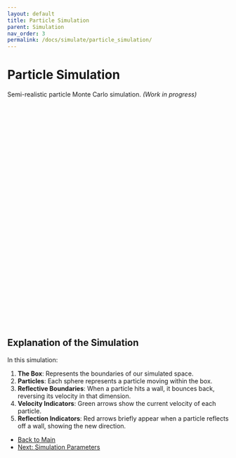 ```yaml
---
layout: default
title: Particle Simulation
parent: Simulation
nav_order: 3
permalink: /docs/simulate/particle_simulation/
---
```


# Particle Simulation

Semi-realistic particle Monte Carlo simulation. _(Work in progress)_

<div id="simulation-container" style="width: 500px; height: 500px; margin: 0 auto;"></div>

<script src="https://cdnjs.cloudflare.com/ajax/libs/three.js/r128/three.min.js"></script>
<script src="{{ site.baseurl }}/assets/js/particle_simulation.js"></script>

## Explanation of the Simulation

In this simulation:

1. **The Box**: Represents the boundaries of our simulated space.
2. **Particles**: Each sphere represents a particle moving within the box.
3. **Reflective Boundaries**: When a particle hits a wall, it bounces back, reversing its velocity in that dimension.
4. **Velocity Indicators**: Green arrows show the current velocity of each particle.
5. **Reflection Indicators**: Red arrows briefly appear when a particle reflects off a wall, showing the new direction.

<nav>
  <ul>
    <li><a href="{{ site.baseurl }}/">Back to Main</a></li>
    <li><a href="{{ site.baseurl }}/docs/simulate/parameters/">Next: Simulation Parameters</a></li>
  </ul>
</nav>
